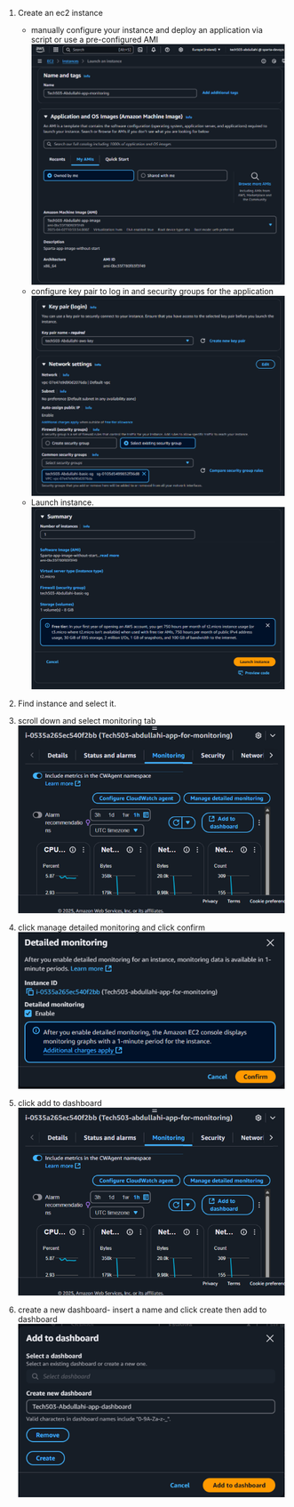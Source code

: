 1. Create an ec2 instance
    - manually configure your instance and deploy an application via script or use a pre-configured AMI 
  ![instance with AMI](../Pictures/Creating-instance-AMI.png)
    - configure key pair to log in and security groups for the application
  ![key pair & security group](../Pictures/aws-keypair-securitygroup.png)
    - Launch instance.
![launch instance](../Pictures/aws-launch-instance.png)

2. Find instance and select it.
3. scroll down and select monitoring tab
   ![alt text](../Pictures/aws-instance-monitoring.png)
4. click manage detailed monitoring and click confirm 
   ![alt text](../Pictures/aws-enable-detailed-monitoring.png)
5. click add to dashboard 
    ![alt text](../Pictures/aws-instance-monitoring.png)
6. create a new dashboard- insert a name and click create then add to dashboard 
   ![alt text](../Pictures/aws-create-dashboard.png)